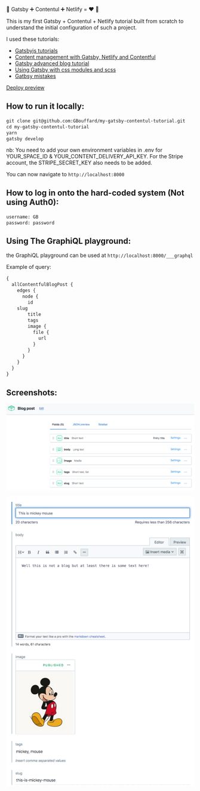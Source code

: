 :ribbon: Gatsby :heavy_plus_sign: Contentul :heavy_plus_sign: Netlify = :heart: :ribbon:

This is my first Gatsby + Contentul + Netlify tutorial built from scratch to understand the initial configuration of such a project.

I used these tutorials:

- [Gatsbyjs tutorials](https://www.gatsbyjs.org/tutorial/)
- [Content management with Gatsby, Netlify and Contentful](https://dev.to/thebabscraig/content-management-with-gatsby-netlify-and-contentful-3kbg)
- [Gatsby advanced blog tutorial](https://reactgo.com/gatsby-advanced-blog-tutorial)
- [Using Gatsby with css modules and scss](https://medium.com/@PostgradExpat/using-gatsby-with-css-modules-and-scss-7e75a05533a4)
- [Gatbsy mistakes](https://jenniferwadella.com/blog/all-the-dumb-mistakes-i-made-building-my-first-gatsby-site)

[Deploy preview](https://gbouffard-my-gatsby-contentul-tutorial.netlify.com/)

## How to run it locally:

```
git clone git@github.com:GBouffard/my-gatsby-contentul-tutorial.git
cd my-gatsby-contentul-tutorial
yarn
gatsby develop
```

nb: You need to add your own environment variables in .env for YOUR_SPACE_ID & YOUR_CONTENT_DELIVERY_API_KEY.
For the Stripe account, the STRIPE_SECRET_KEY also needs to be added.

You can now navigate to `http://localhost:8000`

## How to log in onto the hard-coded system (Not using Auth0):

```
username: GB
password: password
```

## Using The GraphiQL playground:

the GraphiQL playground can be used at `http://localhost:8000/___graphql`

Example of query:

```
{
  allContentfulBlogPost {
    edges {
      node {
        id
    slug
        title
        tags
        image {
          file {
            url
          }
        }
      }
    }
  }
}
```

## Screenshots:

![](screenshots/contentful-screenshot1.png)

![](screenshots/contentful-screenshot2.png)
